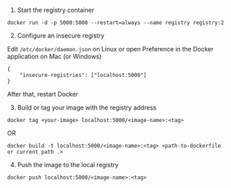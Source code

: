 1. Start the registry container

`docker run -d -p 5000:5000 --restart=always --name registry registry:2`

2. Configure an insecure registry

Edit `/etc/docker/daemon.json` on Linux or open Preference in the Docker application on Mac (or Windows)

```
{
    "insecure-registries": ["localhost:5000"]
}
```

After that, restart Docker

3. Build or tag your image with the registry address

`docker tag <your-image> localhost:5000/<image-name>:<tag>`

OR

`docker build -t localhost:5000/<image-name>:<tag> <path-to-dockerfile or current path .>`

4. Push the image to the local registry

`docker push localhost:5000/<image-name>:<tag>`

